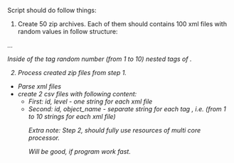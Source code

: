 Script should do follow things:

1. Create 50 zip archives. Each of them should contains 100 xml files
   with random values in follow structure:

<root>
<var name='id' value='<uniq string value>'/>
<var name='level' value='<random number from range 1 - 100>'/>
<objects>
<object name='<random sring value>'/>
<object name='<random string value>'/>
…
</objects>
</root>

Inside of the tag <objects> random number (from 1 to 10) nested tags of <object>.

2. Process created zip files from step 1.
 - Parse xml files
 - create 2 csv files with following content:
   * First: id, level - one string for each xml file
   * Second: id, object_name - separate string for each tag <object>, i.e.
      (from 1 to 10 strings for each xml file)

Extra note: Step 2, should fully use resources of multi core processor.

Will be good, if program work fast.
